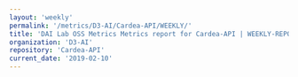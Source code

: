 ```yaml
---
layout: 'weekly'
permalink: '/metrics/D3-AI/Cardea-API/WEEKLY/'
title: 'DAI Lab OSS Metrics Metrics report for Cardea-API | WEEKLY-REPORT-2019-02-10'
organization: 'D3-AI'
repository: 'Cardea-API'
current_date: '2019-02-10'
---
```

